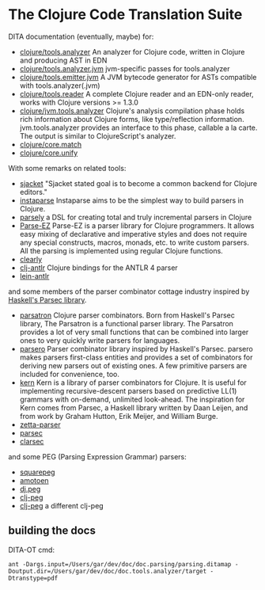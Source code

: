 # The Clojure Code Translation Suite


DITA documentation (eventually, maybe) for:

* [clojure/tools.analyzer](https://github.com/clojure/tools.analyzer) An analyzer for Clojure code, written in Clojure and producing AST in EDN
* [clojure/tools.analyzer.jvm](https://github.com/clojure/tools.analyzer.jvm) jvm-specific passes for tools.analyzer
* [clojure/tools.emitter.jvm](https://github.com/clojure/tools.emitter.jvm) A JVM bytecode generator for ASTs compatible with tools.analyzer(.jvm)
* [clojure/tools.reader](https://github.com/clojure/tools.reader) A complete Clojure reader and an EDN-only reader, works with Clojure versions >= 1.3.0
* [clojure/jvm.tools.analyzer](https://github.com/clojure/jvm.tools.analyzer) Clojure's analysis compilation phase holds rich information about Clojure forms, like type/reflection information.  jvm.tools.analyzer provides an interface to this phase, callable a la carte. The output is similar to ClojureScript's analyzer.
* [clojure/core.match](https://github.com/clojure/core.match)
* [clojure/core.unify](https://github.com/clojure/core.unify)

With some remarks on related tools:

* [sjacket](https://github.com/cgrand/sjacket) "Sjacket stated goal is to become a common backend for Clojure editors."
* [instaparse](https://github.com/Engelberg/instaparse) Instaparse aims to be the simplest way to build parsers in Clojure.
* [parsely](https://github.com/cgrand/parsley)  a DSL for creating total and truly incremental parsers in Clojure
* [Parse-EZ](https://github.com/protoflex/parse-ez) Parse-EZ is a parser library for Clojure programmers. It allows easy mixing of declarative and imperative styles and does not require any special constructs, macros, monads, etc. to write custom parsers. All the parsing is implemented using regular Clojure functions.
* [clearly](https://github.com/mthvedt/clearley)
* [clj-antlr](https://github.com/aphyr/clj-antlr) Clojure bindings for the ANTLR 4 parser
* [lein-antlr](https://github.com/alexhall/lein-antlr)


and some members of the parser combinator cottage industry inspired by
[Haskell's Parsec library](http://www.haskell.org/haskellwiki/Parsec).

* [parsatron](https://github.com/youngnh/parsatron) Clojure parser combinators.  Born from Haskell's Parsec library, The Parsatron is a functional parser library. The Parsatron provides a lot of very small functions that can be combined into larger ones to very quickly write parsers for languages.
* [parsero](https://github.com/alejandrogomez/parsero) Parser combinator library inspired by Haskell's Parsec.  parsero makes parsers first-class entities and provides a set of combinators for deriving new parsers out of existing ones. A few primitive parsers are included for convenience, too.
* [kern](https://github.com/blancas/kern) Kern is a library of parser combinators for Clojure. It is useful for implementing recursive-descent parsers based on predictive LL(1) grammars with on-demand, unlimited look-ahead. The inspiration for Kern comes from Parsec, a Haskell library written by Daan Leijen, and from work by Graham Hutton, Erik Meijer, and William Burge.
* [zetta-parser](https://github.com/van-clj/zetta-parser)
* [parsec](https://github.com/xudifsd/parsec)
* [clarsec](https://github.com/mmikulicic/clarsec)

and some PEG (Parsing Expression Grammar) parsers:

* [squarepeg](https://github.com/ericnormand/squarepeg)
* [amotoen](https://github.com/richard-lyman/amotoen)
* [dj.peg](https://github.com/bmillare/dj.peg)
* [clj-peg](https://github.com/Hercynium/clj-peg)
* [clj-peg](http://lithinos.com/clj-peg/) a different clj-peg


## building the docs

DITA-OT cmd:

    ant -Dargs.input=/Users/gar/dev/doc/doc.parsing/parsing.ditamap -Doutput.dir=/Users/gar/dev/doc/doc.tools.analyzer/target -Dtranstype=pdf
